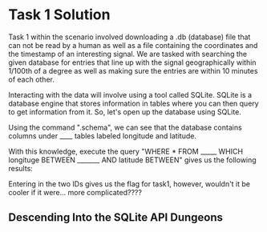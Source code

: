 # Task 1 Solution
Task 1 within the scenario involved downloading a .db (database) file that can not be read by a human as well as a file containing the coordinates and the timestamp of an interesting signal. We are tasked with searching the given database for entries that line up with the signal geographically within 1/100th of a degree as well as making sure the entries are within 10 minutes of each other. 

Interacting with the data will involve using a tool called SQLite. SQLite is a database engine that stores information in tables where you can then query to get information from it. So, let's open up the database using SQLite. 

Using the command ".schema", we can see that the database contains columns under ____ tables labeled longitude and latitude. 

With this knowledge, execute the query "WHERE * FROM _____ WHICH longituge BETWEEN _______ AND latitude BETWEEN" gives us the following results:

Entering in the two IDs gives us the flag for task1, however, wouldn't it be cooler if it were... more complicated????

## Descending Into the SQLite API Dungeons
